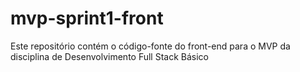 # mvp-sprint1-front
Este repositório contém o código-fonte do front-end para o MVP da disciplina de Desenvolvimento Full Stack Básico
